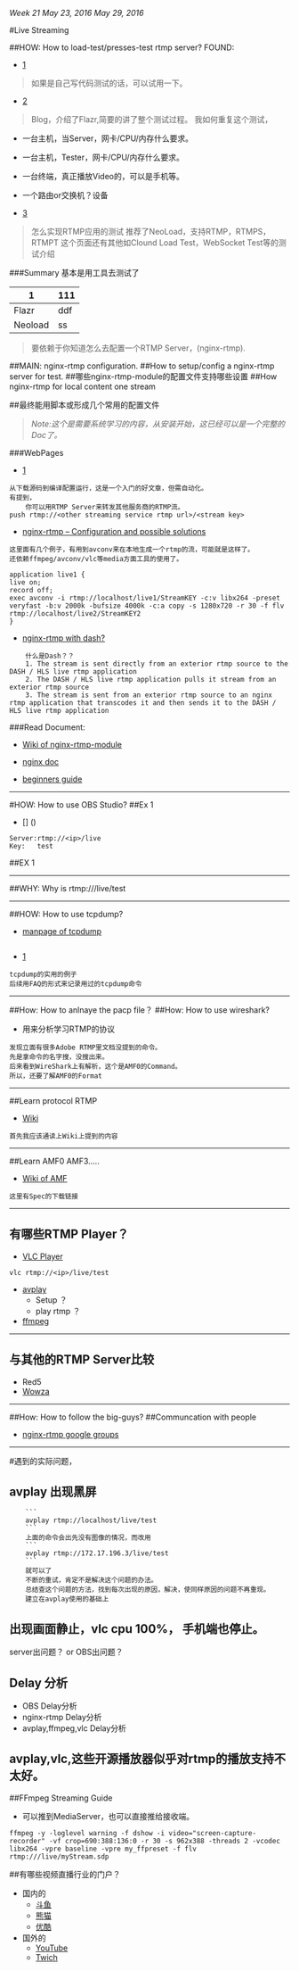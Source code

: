 *Week 21	May 23, 2016	May 29, 2016*

#Live Streaming

##HOW: How to load-test/presses-test rtmp server?
FOUND: 
* [1](https://github.com/fillest/rtmp_load)

>如果是自己写代码测试的话，可以试用一下。

* [2](http://willstare.com/stress-testing-rtmp-server/)

>Blog，介绍了Flazr,简要的讲了整个测试过程。
我如何重复这个测试，
* 一台主机，当Server，网卡/CPU/内存什么要求。
* 一台主机，Tester，网卡/CPU/内存什么要求。
* 一台终端，真正播放Video的，可以是手机等。
* 一个路由or交换机？设备

* [3](http://www.load-testing-tools.com/rtmploadtesting.html)
>怎么实现RTMP应用的测试
>推荐了NeoLoad，支持RTMP，RTMPS，RTMPT
>这个页面还有其他如Clound Load Test，WebSocket Test等的测试介绍

###Summary
基本是用工具去测试了

|  1 |  111|
| --- | --- |
| Flazr   | ddf|
| Neoload |ss  |

>要依赖于你知道怎么去配置一个RTMP Server，(nginx-rtmp).


##MAIN: nginx-rtmp configuration.
##How to setup/config a nginx-rtmp server for test.
##哪些nginx-rtmp-module的配置文件支持哪些设置
##How nginx-rtmp for local content one stream

##最终能用脚本或形成几个常用的配置文件

> *Note:这个是需要系统学习的内容，从安装开始，这已经可以是一个完整的Doc了。*

###WebPages
* [1](https://obsproject.com/forum/resources/how-to-set-up-your-own-private-rtmp-server-using-nginx.50/)

``` 
从下载源码到编译配置运行，这是一个入门的好文章，但需自动化。
有提到，
    你可以用RTMP Server来转发其他服务商的RTMP流。
push rtmp://<other streaming service rtmp url>/<stream key>
```
* [nginx-rtmp – Configuration and possible solutions](http://www.helping-squad.com/nginx-rtmp-configuration-and-possible-solutions/) 

```
这里面有几个例子，有用到avconv来在本地生成一个rtmp的流，可能就是这样了。
还依赖ffmpeg/avconv/vlc等media方面工具的使用了。
```

```
application live1 {
live on;
record off;
exec avconv -i rtmp://localhost/live1/StreamKEY -c:v libx264 -preset veryfast -b:v 2000k -bufsize 4000k -c:a copy -s 1280x720 -r 30 -f flv rtmp://localhost/live2/StreamKEY2
}
```
* [nginx-rtmp with dash?](https://streamroot.readme.io/docs/nginx-rtmp)
```
    什么是Dash？？
    1. The stream is sent directly from an exterior rtmp source to the DASH / HLS live rtmp application
    2. The DASH / HLS live rtmp application pulls it stream from an exterior rtmp source
    3. The stream is sent from an exterior rtmp source to an nginx rtmp application that transcodes it and then sends it to the DASH / HLS live rtmp application
```

###Read Document:
* [Wiki of nginx-rtmp-module](https://github.com/arut/nginx-rtmp-module/wiki)
    
* [nginx doc](http://nginx.org/en/docs/) 
* [beginners guide](http://nginx.org/en/docs/beginners_guide.html)

---
#HOW: How to use OBS Studio?
##Ex 1
* [] ()

```
Server:rtmp://<ip>/live
Key:   test
```
##EX 1

---
##WHY: Why is rtmp://<ip>/live/test

---
##HOW: How to use tcpdump?
* [manpage of tcpdump](https://rtmpdump.mplayerhq.hu/rtmpdump.1.html)
```
```
* [1](https://danielmiessler.com/study/tcpdump/)
```
tcpdump的实用的例子
后续用FAQ的形式来记录用过的tcpdump命令
```

---
##How: How to anlnaye the pacp file？
##How: How to use wireshark?
* 用来分析学习RTMP的协议
```
发现立面有很多Adobe RTMP里文档没提到的命令。
先是拿命令的名字搜，没搜出来。
后来看到WireShark上有解析，这个是AMF0的Command。
所以，还要了解AMF0的Format
```

---
##Learn protocol RTMP
* [Wiki](https://en.wikipedia.org/wiki/Real_Time_Messaging_Protocol)
```
首先我应该通读上Wiki上提到的内容
```

---
##Learn AMF0 AMF3.....
* [Wiki of AMF](https://en.wikipedia.org/wiki/Action_Message_Format)
```
这里有Spec的下载链接
```

---
## 有哪些RTMP Player？
* [VLC Player]()
```
vlc rtmp://<ip>/live/test
```
* [avplay](https://libav.org/documentation/avplay.html#rtmp)
    * Setup ？
    * play rtmp ？
* [ffmpeg]()

---
## 与其他的RTMP Server比较
* Red5
* [Wowza](https://www.wowza.com/)

---
##How: How to follow the big-guys?
##Communcation with people
* [nginx-rtmp google groups](https://groups.google.com/forum/#!forum/nginx-rtmp)

---
#遇到的实际问题，
## avplay 出现黑屏
        ```
        avplay rtmp://localhost/live/test
        ```
        上面的命令会出先没有图像的情况，而改用
        ```
        avplay rtmp://172.17.196.3/live/test
        ```
        就可以了
        不断的重试，肯定不是解决这个问题的办法。
        总结查这个问题的方法，找到每次出现的原因，解决，使同样原因的问题不再重现。
        建立在avplay使用的基础上

## 出现画面静止，vlc cpu 100%， 手机端也停止。
  server出问题？ or OBS出问题？
  
  
## Delay 分析
* OBS Delay分析
* nginx-rtmp Delay分析
* avplay,ffmpeg,vlc Delay分析

## avplay,vlc,这些开源播放器似乎对rtmp的播放支持不太好。

##FFmpeg Streaming Guide
* 可以推到MediaServer，也可以直接推给接收端。

``` shell
ffmpeg -y -loglevel warning -f dshow -i video="screen-capture-recorder" -vf crop=690:388:136:0 -r 30 -s 962x388 -threads 2 -vcodec libx264 -vpre baseline -vpre my_ffpreset -f flv rtmp:///live/myStream.sdp
```

##有哪些视频直播行业的门户？
  * 国内的
    * [斗鱼]()
    * [熊猫]()
    * [优酷]()
  * 国外的
    * [YouTube]()
    * [Twich]()
